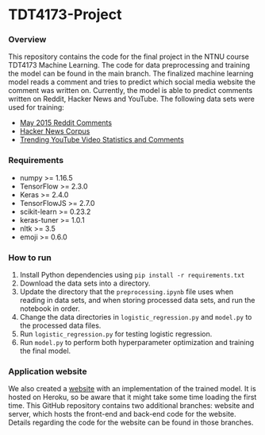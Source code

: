# TDT4173-Project

### Overview

This repository contains the code for the final project in the NTNU course TDT4173 Machine Learning. The code for data preprocessing and training the model can be found in the main branch. The finalized machine learning model reads a comment and tries to predict which social media website the comment was written on. Currently, the model is able to predict comments written on Reddit, Hacker News and YouTube. The following data sets were used for training:

* [May 2015 Reddit Comments](https://www.kaggle.com/reddit/reddit-comments-may-2015)
* [Hacker News Corpus](https://www.kaggle.com/hacker-news/hacker-news-corpus)
* [Trending YouTube Video Statistics and Comments](https://www.kaggle.com/datasnaek/youtube)

### Requirements

* numpy >= 1.16.5
* TensorFlow >= 2.3.0
* Keras >= 2.4.0
* TensorFlowJS >= 2.7.0
* scikit-learn >= 0.23.2
* keras-tuner >= 1.0.1
* nltk >= 3.5
* emoji >= 0.6.0

### How to run

1. Install Python dependencies using `pip install -r requirements.txt`
1. Download the data sets into a directory.
1. Update the directory that the `preprocessing.ipynb` file uses when reading in data sets, and when storing processed data sets, and run the notebook in order.
1. Change the data directories in `logistic_regression.py` and `model.py` to the processed data files.
1. Run `logistic_regression.py` for testing logistic regression.
1. Run `model.py` to perform both hyperparameter optimization and training the final model.

### Application website

We also created a [website](https://commentclassifier.herokuapp.com/) with an implementation of the trained model. It is hosted on Heroku, so be aware that it might take some time loading the first time. This GitHub repository contains two additional branches: website and server, which hosts the front-end and back-end code for the website. Details regarding the code for the website can be found in those branches.
